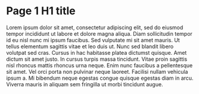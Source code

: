 # Page 1 H1 title

Lorem ipsum dolor sit amet, consectetur adipiscing elit, sed do eiusmod tempor
incididunt ut labore et dolore magna aliqua. Diam sollicitudin tempor id eu
nisl nunc mi ipsum faucibus. Sed vulputate mi sit amet mauris. Ut tellus
elementum sagittis vitae et leo duis ut. Nunc sed blandit libero volutpat sed
cras. Cursus in hac habitasse platea dictumst quisque. Amet dictum sit amet
justo. In cursus turpis massa tincidunt. Vitae proin sagittis nisl rhoncus
mattis rhoncus urna neque. Enim nunc faucibus a pellentesque sit amet. Vel orci
porta non pulvinar neque laoreet. Facilisi nullam vehicula ipsum a. Mi bibendum
neque egestas congue quisque egestas diam in arcu. Viverra mauris in aliquam
sem fringilla ut morbi tincidunt augue.
